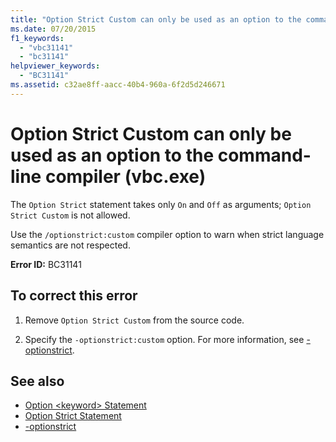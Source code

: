 ```yaml
---
title: "Option Strict Custom can only be used as an option to the command-line compiler (vbc.exe)"
ms.date: 07/20/2015
f1_keywords: 
  - "vbc31141"
  - "bc31141"
helpviewer_keywords: 
  - "BC31141"
ms.assetid: c32ae8ff-aacc-40b4-960a-6f2d5d246671
---
```

# Option Strict Custom can only be used as an option to the command-line compiler (vbc.exe)
The `Option Strict` statement takes only `On` and `Off` as arguments; `Option Strict Custom` is not allowed.  
  
 Use the `/optionstrict:custom` compiler option to warn when strict language semantics are not respected.  
  
 **Error ID:** BC31141  
  
## To correct this error  
  
1. Remove `Option Strict Custom` from the source code.  
  
2. Specify the `-optionstrict:custom` option. For more information, see [-optionstrict](../../visual-basic/reference/command-line-compiler/optionstrict.md).  
  
## See also

- [Option \<keyword> Statement](../../visual-basic/language-reference/statements/option-keyword-statement.md)
- [Option Strict Statement](../../visual-basic/language-reference/statements/option-strict-statement.md)
- [-optionstrict](../../visual-basic/reference/command-line-compiler/optionstrict.md)
